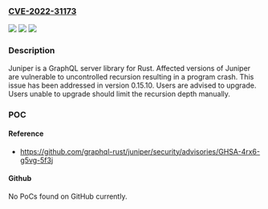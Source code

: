 ### [CVE-2022-31173](https://cve.mitre.org/cgi-bin/cvename.cgi?name=CVE-2022-31173)
![](https://img.shields.io/static/v1?label=Product&message=juniper&color=blue)
![](https://img.shields.io/static/v1?label=Version&message=n%2Fa&color=blue)
![](https://img.shields.io/static/v1?label=Vulnerability&message=CWE-400%3A%20Uncontrolled%20Resource%20Consumption&color=brighgreen)

### Description

Juniper is a GraphQL server library for Rust. Affected versions of Juniper are vulnerable to uncontrolled recursion resulting in a program crash. This issue has been addressed in version 0.15.10. Users are advised to upgrade. Users unable to upgrade should limit the recursion depth manually.

### POC

#### Reference
- https://github.com/graphql-rust/juniper/security/advisories/GHSA-4rx6-g5vg-5f3j

#### Github
No PoCs found on GitHub currently.

